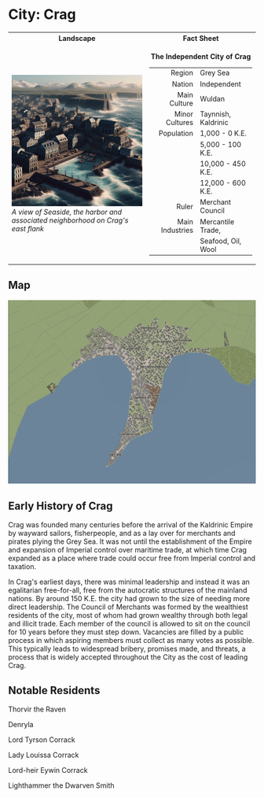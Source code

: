 # City: Crag

<!-- HTML goes here -->
<style>
  /* table {margin-left: 0 !important;} */
</style>

<!-- end HTML -->

<table>
<th style="text-align:center"> Landscape</th>
<th style="text-align:center"> Fact Sheet </th>
<tr>
  
  <td>
    <img src="images/landscapes/crag_ai_art.png" alt="View of Crag in 442 K.E." width="500"/>
    <br>
    <i> A view of Seaside, the harbor and associated neighborhood on Crag's east flank </i>
  </td>

  <td style="text-align:center">

  <b>The Independent City of Crag</b>

  |                 |                     |
  |----------------:|:--------------------|
  | Region          | Grey Sea            |
  | Nation          | Independent         |
  | Main Culture    | Wuldan              |
  | Minor Cultures  | Taynnish, Kaldrinic |
  | Population      | 1,000 - 0 K.E.      |
  |                 | 5,000 - 100 K.E.    |
  |                 | 10,000 - 450 K.E.   |
  |                 | 12,000 - 600 K.E.   |
  | Ruler           | Merchant Council    |
  | Main Industries | Mercantile Trade,   |
  |                 | Seafood, Oil, Wool  |  

  </td>
</tr>
</table>

## Map

<img src="./images/maps/crag_map.png" alt="Map of Crag in 442 K.E." width="900"/> 


## Early History of Crag  

Crag was founded many centuries before the arrival of the Kaldrinic Empire by wayward sailors, fisherpeople, and as a lay over for merchants and pirates plying the Grey Sea. It was not until the establishment of the Empire and expansion of Imperial control over maritime trade, at which time Crag expanded as a place where trade could occur free from Imperial control and taxation.

In Crag's earliest days, there was minimal leadership and instead it was an egalitarian free-for-all, free from the autocratic structures of the mainland nations. By around 150 K.E. the city had grown to the size of needing more direct leadership. The Council of Merchants was formed by the wealthiest residents of the city, most of whom had grown wealthy through both legal and illicit trade. Each member of the council is allowed to sit on the council for 10 years before they must step down. Vacancies are filled by a public process in which aspiring members must collect as many votes as possible. This typically leads to widespread bribery, promises made, and threats, a process that is widely accepted throughout the City as the cost of leading Crag.

## Notable Residents

Thorvir the Raven

Denryla

Lord Tyrson Corrack

Lady Louissa Corrack

Lord-heir Eywin Corrack

Lighthammer the Dwarven Smith

